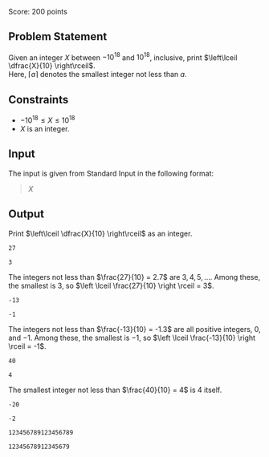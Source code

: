Score: $200$ points

## Problem Statement

Given an integer $X$ between $-10^{18}$ and $10^{18}$, inclusive, print $\left\lceil \dfrac{X}{10} \right\rceil$.<br>
Here, $\left\lceil a \right\rceil$ denotes the smallest integer not less than $a$.

## Constraints

- $-10^{18} \leq X \leq 10^{18}$
- $X$ is an integer.

## Input

The input is given from Standard Input in the following format:

> $X$

## Output

Print $\left\lceil \dfrac{X}{10} \right\rceil$ as an integer.

```input1
27
```

```output1
3
```

The integers not less than $\frac{27}{10} = 2.7$ are $3, 4, 5, \dots$. Among these, the smallest is $3$, so $\left \lceil \frac{27}{10} \right \rceil = 3$.

```input2
-13
```

```output2
-1
```

The integers not less than $\frac{-13}{10} = -1.3$ are all positive integers, $0$, and $-1$. Among these, the smallest is $-1$, so $\left \lceil \frac{-13}{10} \right \rceil = -1$.

```input3
40
```

```output3
4
```

The smallest integer not less than $\frac{40}{10} = 4$ is $4$ itself.

```input4
-20
```

```output4
-2
```

```input5
123456789123456789
```

```output5
12345678912345679
```